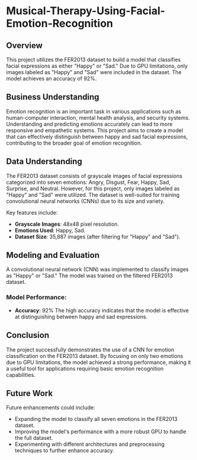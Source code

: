 # Musical-Therapy-Using-Facial-Emotion-Recognition

## Overview
This project utilizes the FER2013 dataset to build a model that classifies facial expressions as either "Happy" or "Sad." Due to GPU limitations, only images labeled as "Happy" and "Sad" were included in the dataset. The model achieves an accuracy of 92%.

## Business Understanding
Emotion recognition is an important task in various applications such as human-computer interaction, mental health analysis, and security systems. Understanding and predicting emotions accurately can lead to more responsive and empathetic systems. This project aims to create a model that can effectively distinguish between happy and sad facial expressions, contributing to the broader goal of emotion recognition.

## Data Understanding
The FER2013 dataset consists of grayscale images of facial expressions categorized into seven emotions: Angry, Disgust, Fear, Happy, Sad, Surprise, and Neutral. However, for this project, only images labeled as "Happy" and "Sad" were utilized. The dataset is well-suited for training convolutional neural networks (CNNs) due to its size and variety.

Key features include:
- **Grayscale Images**: 48x48 pixel resolution.
- **Emotions Used**: Happy, Sad.
- **Dataset Size**: 35,887 images (after filtering for "Happy" and "Sad").

## Modeling and Evaluation
A convolutional neural network (CNN) was implemented to classify images as "Happy" or "Sad." The model was trained on the filtered FER2013 dataset.

### Model Performance:
- **Accuracy**: 92%
The high accuracy indicates that the model is effective at distinguishing between happy and sad expressions.

## Conclusion
The project successfully demonstrates the use of a CNN for emotion classification on the FER2013 dataset. By focusing on only two emotions due to GPU limitations, the model achieved a strong performance, making it a useful tool for applications requiring basic emotion recognition capabilities.

## Future Work
Future enhancements could include:
- Expanding the model to classify all seven emotions in the FER2013 dataset.
- Improving the model's performance with a more robust GPU to handle the full dataset.
- Experimenting with different architectures and preprocessing techniques to further enhance accuracy.

